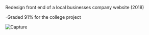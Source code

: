 Redesign front end of a local businesses company website (2018)

-Graded 91% for the college project

![Capture](https://user-images.githubusercontent.com/45154877/87346386-99032680-c51f-11ea-8e1f-2ba63947e4a4.PNG)
